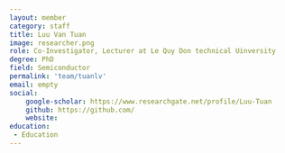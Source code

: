 ```yaml
---
layout: member
category: staff
title: Luu Van Tuan
image: researcher.png
role: Co-Investigator, Lecturer at Le Quy Don technical Uinversity
degree: PhD
field: Semiconductor
permalink: 'team/tuanlv'
email: empty
social:
    google-scholar: https://www.researchgate.net/profile/Luu-Tuan
    github: https://github.com/
    website: 
education:
 - Education
---
```

